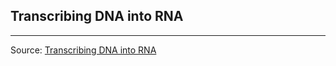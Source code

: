 ## Transcribing DNA into RNA
---
Source: [Transcribing DNA into RNA](https://rosalind.info/problems/rna/)
